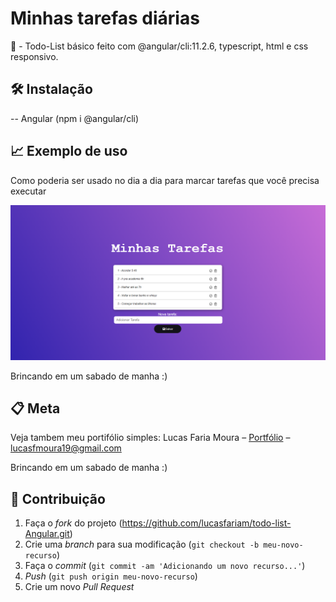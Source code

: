 # Minhas tarefas diárias 

📜 - Todo-List básico feito com @angular/cli:11.2.6, typescript, html e css responsivo.

## 🛠 Instalação

-- Angular (npm i @angular/cli)

## 📈 Exemplo de uso
Como poderia ser usado no dia a dia para marcar tarefas que você precisa executar

![Exempro de uso](todos-img.png)

Brincando em um sabado de manha :)

## 📋 Meta
Veja tambem meu portifólio simples:
Lucas Faria Moura – [Portfólio](https://lucasfariam.github.io/) – lucasfmoura19@gmail.com

Brincando em um sabado de manha :)

## 🚀 Contribuição

1. Faça o _fork_ do projeto (<https://github.com/lucasfariam/todo-list-Angular.git>)
2. Crie uma _branch_ para sua modificação (`git checkout -b meu-novo-recurso`)
3. Faça o _commit_ (`git commit -am 'Adicionando um novo recurso...'`)
4. _Push_ (`git push origin meu-novo-recurso`)
5. Crie um novo _Pull Request_
